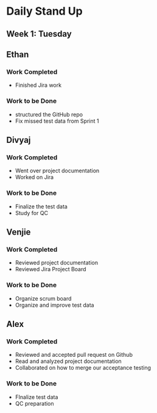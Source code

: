 # Daily Stand Up
## Week 1: Tuesday

## Ethan

### Work Completed

- Finished Jira work

### Work to be Done

- structured the GitHub repo
- Fix missed test data from Sprint 1

## Divyaj

### Work Completed

- Went over project documentation 
- Worked on Jira

### Work to be Done

- Finalize the test data
- Study for QC

## Venjie

### Work Completed

- Reviewed project documentation 
- Reviewed Jira Project Board

### Work to be Done

- Organize scrum board
- Organize and improve test data

## Alex

### Work Completed
- Reviewed and accepted pull request on Github
- Read and analyzed project documentation
- Collaborated on how to merge our acceptance testing

### Work to be Done
- FInalize test data
- QC preparation
